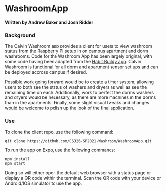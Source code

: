 # WashroomApp  
**Written by Andrew Baker and Josh Ridder**  

### Background
The Calvin Washroom app provides a client for users to view washroom status from the Raspberry Pi setup in on campus apartment and dorm washrooms. Code for the Washroom App has been largely original, with some code having been adapted from the [Habit Buddy app](https://github.com/calvin-cs262-fall2020-teamH/habitbuddy-client). Calvin Washroom is functional for all dorm and apartment sensor set ups and can be deployed accross campus if desired.   

Possible work going forward would be to create a timer system, allowing users to both see the status of washers and dryers as well as see the remaining time on each. Additionally, work to perfect the dorms washers and dryers would be necessary, as there are more machines in the dorms than in the apartments. Finally, some slight visual tweaks and changes would be welcome to polish up the look of the final application. 

### Use
To clone the client repo, use the following command:
```
git clone https://github.com/CS326-SP2021-Washroom/WashroomApp.git
```

To run the app on Expo, use the following commands:
```
npm install
npm start
```
Doing so will either open the default web browser with a status page or display a QR code within the terminal. Scan the QR code with your device or Android/IOS simulator to use the app.
